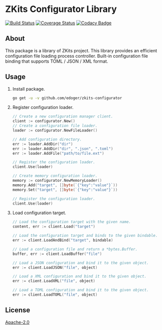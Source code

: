 # ZKits Configurator Library #

[![Build Status](https://travis-ci.org/edoger/zkits-configurator.svg?branch=master)](https://travis-ci.org/edoger/zkits-configurator)
[![Coverage Status](https://coveralls.io/repos/github/edoger/zkits-configurator/badge.svg?branch=master)](https://coveralls.io/github/edoger/zkits-configurator?branch=master)
[![Codacy Badge](https://api.codacy.com/project/badge/Grade/11e8102293d44ede913f7f47603210ef)](https://www.codacy.com/manual/edoger/zkits-configurator?utm_source=github.com&amp;utm_medium=referral&amp;utm_content=edoger/zkits-configurator&amp;utm_campaign=Badge_Grade)

## About ##

This package is a library of ZKits project.
This library provides an efficient configuration file loading process controller. 
Built-in configuration file binding that supports TOML / JSON / XML format.

## Usage ##

 1. Install package.
 
    ```sh
    go get -u -v github.com/edoger/zkits-configurator
    ```
 
 2. Register configuration loader.
 
    ```go
    // Create a new configuration manager client.
    client := configurator.New()
    // Create a configuration file loader.
    loader := configurator.NewFileLoader()

    // Add configuration directory.
    err := loader.AddDir("dir")
    err := loader.AddDir("dir", ".json", ".toml")
    err := loader.AddFile("path/to/file.ext")

    // Register the configuration loader.
    client.Use(loader)

    // Create memory configuration loader.
    memory := configurator.NewMemoryLoader()
    memory.Add("target", []byte(`{"key":"value"}`))
    memory.Set("target", []byte(`{"key":"value"}`))

    // Register the configuration loader.
    client.Use(loader)
    ```
 
 3. Load configuration target.
 
    ```go
    // Load the configuration target with the given name.
    content, err := client.Load("target")
    
    // Load the configuration target and binds to the given bindable.
    err := client.LoadAndBind("target", bindable)
    
    // Load a configuration file and return a *bytes.Buffer.
    buffer, err := client.LoadBuffer("file")
    
    // Load a JSON configuration and bind it to the given object.
    err := client.LoadJSON("file", object)
    
    // Load a XML configuration and bind it to the given object.
    err := client.LoadXML("file", object)
    
    // Load a TOML configuration and bind it to the given object.
    err := client.LoadTOML("file", object)
    ```

## License ##

[Apache-2.0](http://www.apache.org/licenses/LICENSE-2.0)
